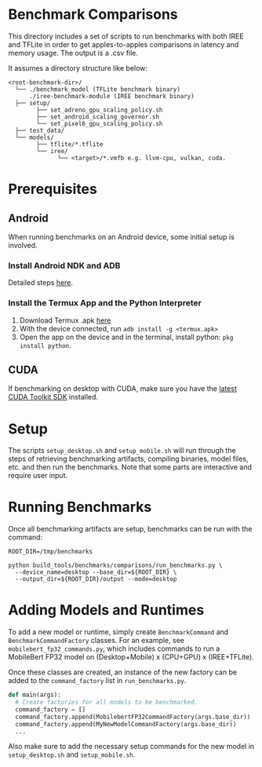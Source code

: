 # Benchmark Comparisons

This directory includes a set of scripts to run benchmarks with both IREE and
TFLite in order to get apples-to-apples comparisons in latency and memory usage.
The output is a .csv file.

It assumes a directory structure like below:

```text
<root-benchmark-dir>/
  └── ./benchmark_model (TFLite benchmark binary)
      ./iree-benchmark-module (IREE benchmark binary)
  ├── setup/
        ├── set_adreno_gpu_scaling_policy.sh
        ├── set_android_scaling_governor.sh
        └── set_pixel6_gpu_scaling_policy.sh
  ├── test_data/
  └── models/
        ├── tflite/*.tflite
        └── iree/
              └── <target>/*.vmfb e.g. llvm-cpu, vulkan, cuda.
```

# Prerequisites

## Android

When running benchmarks on an Android device, some initial setup is involved.

### Install Android NDK and ADB

Detailed steps
[here](https://www.iree.dev/building-from-source/android/#install-android-ndk-and-adb).

### Install the Termux App and the Python Interpreter

1.  Download Termux .apk
    [here](https://github.com/termux/termux-app/releases/download/v0.118.0/termux-app_v0.118.0+github-debug_arm64-v8a.apk)
2.  With the device connected, run `adb install -g <termux.apk>`
3.  Open the app on the device and in the terminal, install python: `pkg install
    python`.

## CUDA

If benchmarking on desktop with CUDA, make sure you have the
[latest CUDA Toolkit SDK](https://developer.nvidia.com/cuda-downloads)
installed.

# Setup

The scripts `setup_desktop.sh` and `setup_mobile.sh` will run through the steps
of retrieving benchmarking artifacts, compiling binaries, model files, etc. and
then run the benchmarks. Note that some parts are interactive and require user
input.

# Running Benchmarks

Once all benchmarking artifacts are setup, benchmarks can be run with the
command:

```shell
ROOT_DIR=/tmp/benchmarks

python build_tools/benchmarks/comparisons/run_benchmarks.py \
  --device_name=desktop --base_dir=${ROOT_DIR} \
  --output_dir=${ROOT_DIR}/output --mode=desktop
```

# Adding Models and Runtimes

To add a new model or runtime, simply create `BenchmarkCommand` and
`BenchmarkCommandFactory` classes. For an example, see
`mobilebert_fp32_commands.py`, which includes commands to run a MobileBert FP32
model on (Desktop+Mobile) x (CPU+GPU) x (IREE+TFLite).

Once these classes are created, an instance of the new factory can be added to
the `command_factory` list in `run_benchmarks.py`.

```python
def main(args):
  # Create factories for all models to be benchmarked.
  command_factory = []
  command_factory.append(MobilebertFP32CommandFactory(args.base_dir))
  command_factory.append(MyNewModelCommandFactory(args.base_dir))
  ...
```

Also make sure to add the necessary setup commands for the new model in
`setup_desktop.sh` and `setup_mobile.sh`.
